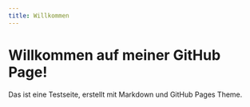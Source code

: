 ```yaml
---
title: Willkommen
---
```


# Willkommen auf meiner GitHub Page!

Das ist eine Testseite, erstellt mit Markdown und GitHub Pages Theme.
